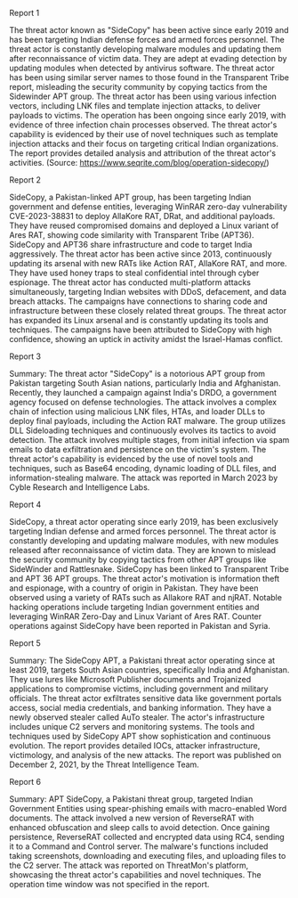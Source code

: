 
Report 1

The threat actor known as "SideCopy" has been active since early 2019 and has been targeting Indian defense forces and armed forces personnel. The threat actor is constantly developing malware modules and updating them after reconnaissance of victim data. They are adept at evading detection by updating modules when detected by antivirus software. The threat actor has been using similar server names to those found in the Transparent Tribe report, misleading the security community by copying tactics from the Sidewinder APT group. The threat actor has been using various infection vectors, including LNK files and template injection attacks, to deliver payloads to victims. The operation has been ongoing since early 2019, with evidence of three infection chain processes observed. The threat actor's capability is evidenced by their use of novel techniques such as template injection attacks and their focus on targeting critical Indian organizations. The report provides detailed analysis and attribution of the threat actor's activities. (Source: https://www.seqrite.com/blog/operation-sidecopy/)





Report 2

SideCopy, a Pakistan-linked APT group, has been targeting Indian government and defense entities, leveraging WinRAR zero-day vulnerability CVE-2023-38831 to deploy AllaKore RAT, DRat, and additional payloads. They have reused compromised domains and deployed a Linux variant of Ares RAT, showing code similarity with Transparent Tribe (APT36). SideCopy and APT36 share infrastructure and code to target India aggressively. The threat actor has been active since 2013, continuously updating its arsenal with new RATs like Action RAT, AllaKore RAT, and more. They have used honey traps to steal confidential intel through cyber espionage. The threat actor has conducted multi-platform attacks simultaneously, targeting Indian websites with DDoS, defacement, and data breach attacks. The campaigns have connections to sharing code and infrastructure between these closely related threat groups. The threat actor has expanded its Linux arsenal and is constantly updating its tools and techniques. The campaigns have been attributed to SideCopy with high confidence, showing an uptick in activity amidst the Israel-Hamas conflict.





Report 3

Summary:
The threat actor "SideCopy" is a notorious APT group from Pakistan targeting South Asian nations, particularly India and Afghanistan. Recently, they launched a campaign against India's DRDO, a government agency focused on defense technologies. The attack involves a complex chain of infection using malicious LNK files, HTAs, and loader DLLs to deploy final payloads, including the Action RAT malware. The group utilizes DLL Sideloading techniques and continuously evolves its tactics to avoid detection. The attack involves multiple stages, from initial infection via spam emails to data exfiltration and persistence on the victim's system. The threat actor's capability is evidenced by the use of novel tools and techniques, such as Base64 encoding, dynamic loading of DLL files, and information-stealing malware. The attack was reported in March 2023 by Cyble Research and Intelligence Labs.





Report 4

SideCopy, a threat actor operating since early 2019, has been exclusively targeting Indian defense and armed forces personnel. The threat actor is constantly developing and updating malware modules, with new modules released after reconnaissance of victim data. They are known to mislead the security community by copying tactics from other APT groups like SideWinder and Rattlesnake. SideCopy has been linked to Transparent Tribe and APT 36 APT groups. The threat actor's motivation is information theft and espionage, with a country of origin in Pakistan. They have been observed using a variety of RATs such as Allakore RAT and njRAT. Notable hacking operations include targeting Indian government entities and leveraging WinRAR Zero-Day and Linux Variant of Ares RAT. Counter operations against SideCopy have been reported in Pakistan and Syria.





Report 5

Summary:
The SideCopy APT, a Pakistani threat actor operating since at least 2019, targets South Asian countries, specifically India and Afghanistan. They use lures like Microsoft Publisher documents and Trojanized applications to compromise victims, including government and military officials. The threat actor exfiltrates sensitive data like government portals access, social media credentials, and banking information. They have a newly observed stealer called AuTo stealer. The actor's infrastructure includes unique C2 servers and monitoring systems. The tools and techniques used by SideCopy APT show sophistication and continuous evolution. The report provides detailed IOCs, attacker infrastructure, victimology, and analysis of the new attacks. The report was published on December 2, 2021, by the Threat Intelligence Team.





Report 6

Summary:
APT SideCopy, a Pakistani threat group, targeted Indian Government Entities using spear-phishing emails with macro-enabled Word documents. The attack involved a new version of ReverseRAT with enhanced obfuscation and sleep calls to avoid detection. Once gaining persistence, ReverseRAT collected and encrypted data using RC4, sending it to a Command and Control server. The malware's functions included taking screenshots, downloading and executing files, and uploading files to the C2 server. The attack was reported on ThreatMon's platform, showcasing the threat actor's capabilities and novel techniques. The operation time window was not specified in the report.


